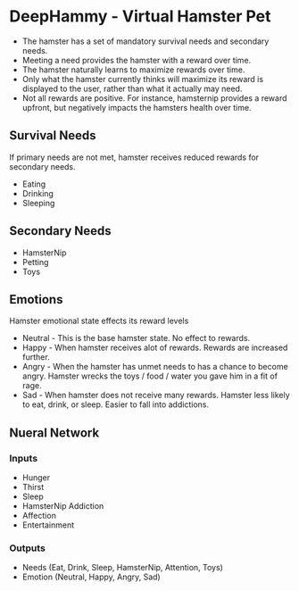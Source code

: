 # DeepHammy - Virtual Hamster Pet
- The hamster has a set of mandatory survival needs and secondary needs. 
- Meeting a need provides the hamster with a reward over time. 
- The hamster naturally learns to maximize rewards over time. 
- Only what the hamster currently thinks will maximize its reward is displayed to the user, rather than what it actually may need.
- Not all rewards are positive. For instance, hamsternip provides a reward upfront, but negatively impacts the hamsters health over time.

## Survival Needs
If primary needs are not met, hamster receives reduced rewards for secondary needs.
- Eating
- Drinking
- Sleeping

## Secondary Needs
- HamsterNip
- Petting
- Toys

## Emotions
Hamster emotional state effects its reward levels
- Neutral - This is the base hamster state. No effect to rewards.
- Happy - When hamster receives alot of rewards. Rewards are increased further.
- Angry - When the hamster has unmet needs to has a chance to become angry. Hamster wrecks the toys / food / water you gave him in a fit of rage. 
- Sad - When hamster does not receive many rewards. Hamster less likely to eat, drink, or sleep. Easier to fall into addictions.

## Nueral Network
### Inputs
- Hunger
- Thirst
- Sleep
- HamsterNip Addiction
- Affection
- Entertainment

### Outputs
- Needs (Eat, Drink, Sleep, HamsterNip, Attention, Toys)
- Emotion (Neutral, Happy, Angry, Sad)